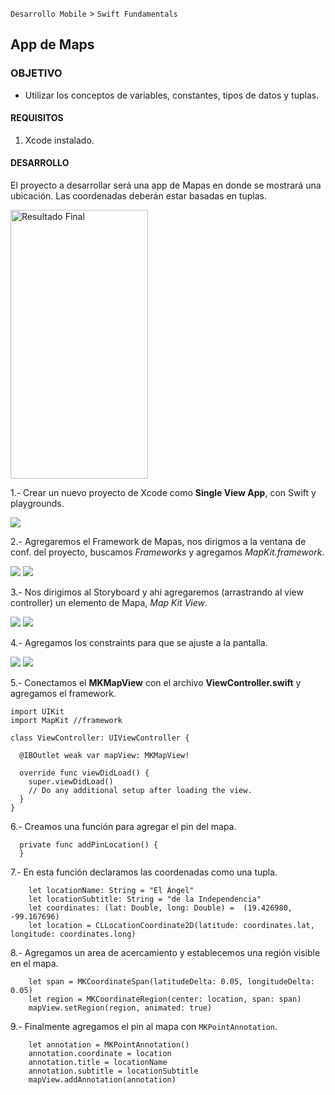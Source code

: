  

`Desarrollo Mobile` > `Swift Fundamentals`
	
## App de Maps 

### OBJETIVO 

- Utilizar los conceptos de variables, constantes, tipos de datos y tuplas.

#### REQUISITOS 

1. Xcode instalado.

#### DESARROLLO

El proyecto a desarrollar será una app de Mapas en donde se mostrará una ubicación.
Las coordenadas deberán estar basadas en tuplas.

<img src="0.png" alt="Resultado Final" width="220" height="430"></img>


1.- Crear un nuevo proyecto de Xcode como **Single View App**, con Swift y playgrounds.


![](1.png)

2.- Agregaremos el Framework de Mapas, nos dirigmos a la ventana de conf. del proyecto, buscamos *Frameworks* y agregamos *MapKit.framework*.


![](2.png)
![](3.png)

3.- Nos dirigimos al Storyboard y ahi agregaremos (arrastrando al view controller) un elemento de Mapa, *Map Kit View*.

![](4.png)
![](5.png)


4.- Agregamos los constraints para que se ajuste a la pantalla.

![](6.png)
![](7.gif)

5.- Conectamos el **MKMapView** con el archivo **ViewController.swift** y agregamos el framework.


```
import UIKit
import MapKit //framework

class ViewController: UIViewController {

  @IBOutlet weak var mapView: MKMapView!
  
  override func viewDidLoad() {
    super.viewDidLoad()
    // Do any additional setup after loading the view.
  }
}
```

6.- Creamos una función para agregar el pin del mapa.

```
  private func addPinLocation() {
  }
```

7.- En esta función declaramos las coordenadas como una tupla.

```
    let locationName: String = "El Ángel"
    let locationSubtitle: String = "de la Independencia"
    let coordinates: (lat: Double, long: Double) =  (19.426980, -99.167696)
    let location = CLLocationCoordinate2D(latitude: coordinates.lat, longitude: coordinates.long)
```

8.- Agregamos un area de acercamiento y establecemos una región visible en el mapa.

```
    let span = MKCoordinateSpan(latitudeDelta: 0.05, longitudeDelta: 0.05)
    let region = MKCoordinateRegion(center: location, span: span)
    mapView.setRegion(region, animated: true)
```

9.- Finalmente agregamos el pin al mapa con `MKPointAnnotation`.

```
    let annotation = MKPointAnnotation()
    annotation.coordinate = location
    annotation.title = locationName
    annotation.subtitle = locationSubtitle
    mapView.addAnnotation(annotation)
```




